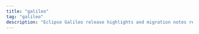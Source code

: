 ```yaml
---
title: "galileo"
tag: "galileo"
description: "Eclipse Galileo release highlights and migration notes relevant to modeling tools and adopters."
---
```

